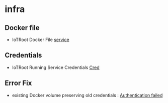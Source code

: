 # infra
## Docker file
- IoTRoot Docker File [service](https://github.com/AstravalSmart/infra/blob/main/iotroot.yml)

## Credentials
- IoTRoot Running Service Credentials [Cred](https://github.com/AstravalSmart/infra/blob/main/IoTRootServer.md)

## Error Fix
- existing Docker volume preserving old credentials : [Authentication failed](https://github.com/AstravalSmart/infra/blob/main/OldCredFix.md)

